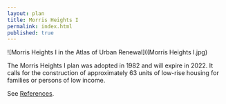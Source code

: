 ```yaml
---
layout: plan
title: Morris Heights I
permalink: index.html
published: true
---
```


![Morris Heights I in the Atlas of Urban Renewal]((Morris Heights I.jpg)

The Morris Heights I plan was adopted in 1982 and will expire in 2022. It calls for the construction of approximately 63 units of low-rise housing for families or persons of low income.

See [References](http://www.urbanreviewer.org/#page=references.html). 